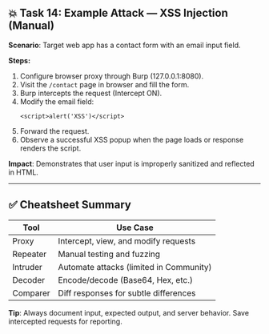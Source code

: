 

## 💥 Task 14: Example Attack — XSS Injection (Manual)
**Scenario**: Target web app has a contact form with an email input field.

**Steps:**
1. Configure browser proxy through Burp (127.0.0.1:8080).
2. Visit the `/contact` page in browser and fill the form.
3. Burp intercepts the request (Intercept ON).
4. Modify the email field:
   ```
   <script>alert('XSS')</script>
   ```
5. Forward the request.
6. Observe a successful XSS popup when the page loads or response renders the script.

**Impact**: Demonstrates that user input is improperly sanitized and reflected in HTML.

---

## ✅ Cheatsheet Summary

| Tool     | Use Case                                |
|----------|------------------------------------------|
| Proxy    | Intercept, view, and modify requests     |
| Repeater | Manual testing and fuzzing               |
| Intruder | Automate attacks (limited in Community)  |
| Decoder  | Encode/decode (Base64, Hex, etc.)        |
| Comparer | Diff responses for subtle differences     |

**Tip**: Always document input, expected output, and server behavior. Save intercepted requests for reporting.
